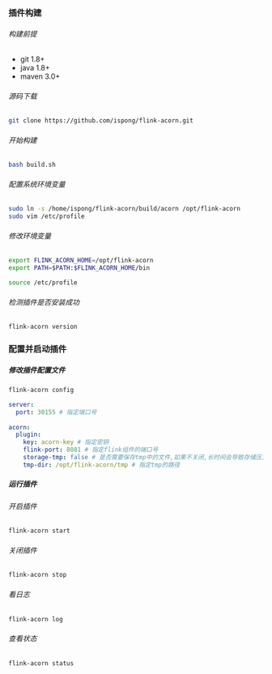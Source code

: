 ### 插件构建

###### 构建前提

- git 1.8+
- java 1.8+
- maven 3.0+

###### 源码下载

```bash
git clone https://github.com/ispong/flink-acorn.git
```

###### 开始构建

```bash
bash build.sh
```

###### 配置系统环境变量

```bash
sudo ln -s /home/ispong/flink-acorn/build/acorn /opt/flink-acorn
sudo vim /etc/profile
```

###### 修改环境变量

```bash
export FLINK_ACORN_HOME=/opt/flink-acorn
export PATH=$PATH:$FLINK_ACORN_HOME/bin
```

```bash
source /etc/profile
```

###### 检测插件是否安装成功

```bash
flink-acorn version
```

### 配置并启动插件

##### 修改插件配置文件

```bash
flink-acorn config
```

```yaml
server:
  port: 30155 # 指定端口号
  
acorn:
  plugin:
    key: acorn-key # 指定密钥
    flink-port: 8081 # 指定flink组件的端口号
    storage-tmp: false # 是否需要保存tmp中的文件,如果不关闭,长时间会导致存储压力
    tmp-dir: /opt/flink-acorn/tmp # 指定tmp的路径
```

##### 运行插件

###### 开启插件

```bash
flink-acorn start
```

###### 关闭插件

```bash
flink-acorn stop
```

###### 看日志

```bash
flink-acorn log
```

###### 查看状态

```bash
flink-acorn status
```
